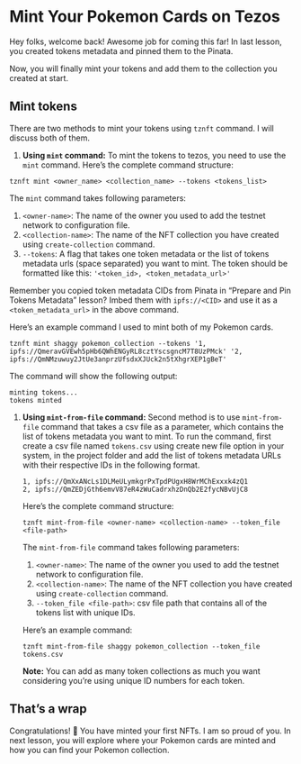 # Mint Your Pokemon Cards on Tezos

Hey folks, welcome back! Awesome job for coming this far! In last lesson, you created tokens metadata and pinned them to the Pinata.

Now, you will finally mint your tokens and add them to the collection you created at start.

## Mint tokens

There are two methods to mint your tokens using `tznft` command. I will discuss both of them.

1. **Using `mint` command:** To mint the tokens to tezos, you need to use the `mint` command. Here’s the complete command structure:

```
tznft mint <owner_name> <collection_name> --tokens <tokens_list>
```

The `mint` command takes following parameters:

1. `<owner-name>`: The name of the owner you used to add the testnet network to configuration file.
2. `<collection-name>`: The name of the NFT collection you have created using `create-collection` command.
3. `--tokens`: A flag that takes one token metadata or the list of tokens metadata urls (space separated) you want to mint. The token should be formatted like this: `'<token_id>, <token_metadata_url>'`

Remember you copied token metadata CIDs from Pinata in “Prepare and Pin Tokens Metadata” lesson? Imbed them with `ipfs://<CID>` and use it as a `<token_metadata_url>` in the above command.

Here’s an example command I used to mint both of my Pokemon cards.

```
tznft mint shaggy pokemon_collection --tokens '1, ipfs://QmeravGVEwh5pHb6QWhENGyRL8cztYscsgncM7T8UzPMck' '2, ipfs://QmNMzuwuy2JtUe3anprzUfsdxXJUck2n5tXhgrXEP1gBeT'
```

The command will show the following output:

```
minting tokens...
tokens minted
```

1. **Using `mint-from-file` command:** Second method is to use `mint-from-file` command that takes a csv file as a parameter, which contains the list of tokens metadata you want to mint. To run the command, first create a csv file named `tokens.csv` using create new file option in your system, in the project folder and add the list of tokens metadata URLs with their respective IDs in the following format.

   ```
   1, ipfs://QmXxANcLs1DLMeULymkgrPxTpdPUgxH8WrMChExxxk4zQ1
   2, ipfs://QmZEDjGth6emvV87eR4zWuCadrxhzDnQb2E2fycNBvUjC8
   ```

   Here’s the complete command structure:

   ```
   tznft mint-from-file <owner-name> <collection-name> --token_file <file-path>
   ```

   The `mint-from-file` command takes following parameters:

   1. `<owner-name>`: The name of the owner you used to add the testnet network to configuration file.
   2. `<collection-name>`: The name of the NFT collection you have created using `create-collection` command.
   3. `--token_file <file-path>`: csv file path that contains all of the tokens list with unique IDs.

   Here’s an example command:

   ```
   tznft mint-from-file shaggy pokemon_collection --token_file tokens.csv
   ```

   **Note:** You can add as many token collections as much you want considering you’re using unique ID numbers for each token.

## That’s a wrap

Congratulations! 🎊 You have minted your first NFTs. I am so proud of you. In next lesson, you will explore where your Pokemon cards are minted and how you can find your Pokemon collection.
